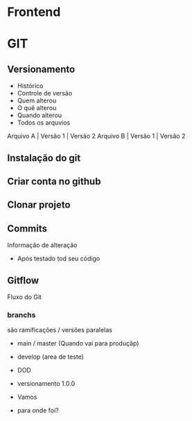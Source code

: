 
# Frontend

# GIT 
## Versionamento
- Histórico
- Controle de versão
- Quem alterou
- O quê alterou
- Quando alterou
- Todos os arquvios

Arquivo A | Versão 1 | Versão 2
Arquivo B | Versão 1 | Versão 2

## Instalação do git

## Criar conta no github

## Clonar projeto

## Commits
Informação de alteração
- Após testado tod seu código

## Gitflow
Fluxo do Git


### branchs
são ramificações / versões paralelas

- main / master (Quando vai para produçãp)
- develop (area de teste)
- DOD 
- versionamento 1.0.0

- Vamos 

- para onde foi?